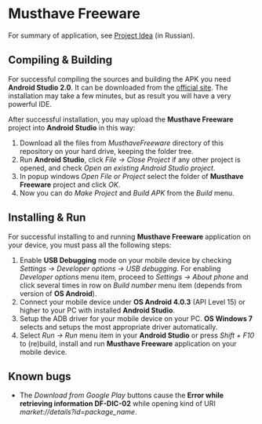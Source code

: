 # Musthave Freeware

For summary of application, see [Project Idea](https://github.com/Megadragon/Android-Projects/blob/master/MusthaveFreeware/IDEA.md) (in Russian).

## Compiling & Building

For successful compiling the sources and building the APK you need **Android Studio 2.0**. It can be downloaded from the [official site](http://developer.android.com/sdk/index.html "Download Android Studio and SDK Tools"). The installation may take a few minutes, but as result you will have a very powerful IDE.

After successful installation, you may upload the **Musthave Freeware** project into **Android Studio** in this way:
  1. Download all the files from _MusthaveFreeware_ directory of this repository on your hard drive, keeping the folder tree.
  2. Run **Android Studio**, click _File → Close Project_ if any other project is opened, and check _Open an existing Android Studio project_.
  3. In popup windows _Open File or Project_ select the folder of **Musthave Freeware** project and click _OK_.
  4. Now you can do _Make Project_ and _Build APK_ from the _Build_ menu.

## Installing & Run

For successful installing to and running **Musthave Freeware** application on your device, you must pass all the following steps:
  1. Enable **USB Debugging** mode on your mobile device by checking _Settings → Developer options → USB debugging_. For enabling _Developer options_ menu item, proceed to _Settings → About phone_ and click several times in row on _Build number_ menu item (depends from version of **OS Android**).
  2. Connect your mobile device under **OS Android 4.0.3** (API Level 15) or higher to your PC with installed **Android Studio**.
  3. Setup the ADB driver for your mobile device on your PC. **OS Windows 7** selects and setups the most appropriate driver automatically.
  4. Select _Run → Run_ menu item in your **Android Studio** or press _Shift + F10_ to (re)build, install and run **Musthave Freeware** application on your mobile device.

## Known bugs
* The _Download from Google Play_ buttons cause the **Error while retrieving information DF-DIC-02** while opening kind of URI _market://details?id=package_name_.
